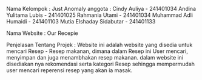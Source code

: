 Nama Kelompok : Just Anomaly
anggota : Cindy Auliya - 241401034
          Andina Yulitama Lubis - 241401025
          Rahmania Utami - 241401034
          Muhammad Adli Humaidi - 241401103
          Mutia Elshaday Sidabutar - 241401133
          
Nama Website : Our Recepie

Penjelasan Tentang Projek : Website ini adalah website yang disedia untuk mencari Resep - Resep makanan, dimana dalam Resep ini User mencari, menyimpan dan juga menambhakan resep
makanan. dalam website ini disediakan nya rekomendasi serta kategori Resep sehingga mempermudah user mencari reperensi resep yang akan ia masak.
